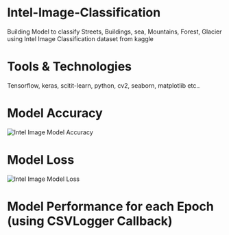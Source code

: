 # Intel-Image-Classification
Building Model to classify Streets, Buildings, sea, Mountains, Forest, Glacier using  Intel Image Classification dataset from kaggle

# Tools & Technologies
Tensorflow, keras, scitit-learn, python, cv2, seaborn, matplotlib etc..

# Model Accuracy
![Intel Image Model Accuracy](https://user-images.githubusercontent.com/31994329/132128922-ab83adf6-3dda-42da-b9a1-7aae12db2fb7.png)

# Model Loss
![Intel Image Model Loss](https://user-images.githubusercontent.com/31994329/132128925-fd93bc7a-2dfa-4921-8706-618839b3dd5f.png)

# Model Performance for each Epoch (using CSVLogger Callback)
